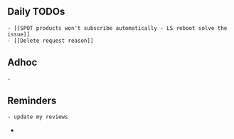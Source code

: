 ## Daily TODOs
	- [[SPOT products won't subscribe automatically - LS reboot solve the issue]]
	- [[Delete request reason]]
## Adhoc
	-
## Reminders
	- update my reviews
-